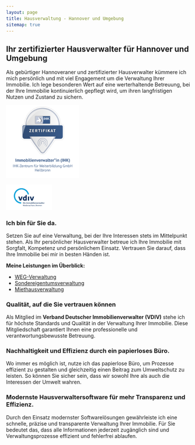 ```yaml
---
layout: page
title: Hausverwaltung - Hannover und Umgebung
sitemap: true
---
```


## Ihr zertifizierter Hausverwalter für Hannover und Umgebung

Als gebürtiger Hannoveraner und zertifizierter Hausverwalter kümmere ich mich persönlich und
mit viel Engagement um die Verwaltung Ihrer Immobilie. Ich lege besonderen Wert auf eine
werterhaltende Betreuung, bei der Ihre Immobilie kontinuierlich gepflegt wird, um ihren
langfristigen Nutzen und Zustand zu sichern.

<a href="https://badges.ihk-kompetenz.plus/assertion/f215ab3c-9e25-4efe-83a8-da10036371b5?id=U2FsdGVkX19lBDNHu0Cv1IgLjduX0Ui/m%209pxj/c1hfx1jaMzmEQjGfhNLWDXZfG4GEqCM/fldCq4QhMBqIaBQ=="><img src="/assets/img/nachweise-und-zertifikate/badge.png" alt="Immobilienverwalter (IHK)" class="certificate"  width="200" height="200" target="_blank"></a>

<a href="https://"><img src="/assets/img/vdivlogo.png" alt="Immobilienverwalter (IHK)" class="Mitgliedschaft im Verband der Immobilienverwalter Niedersachsen" width=25% height=25% target="_blank"></a>

### Ich bin für Sie da.

Setzen Sie auf eine Verwaltung, bei der Ihre Interessen stets im Mittelpunkt stehen. Als Ihr persönlicher Hausverwalter betreue ich Ihre Immobilie mit Sorgfalt, Kompetenz und persönlichem Einsatz. Vertrauen Sie darauf, dass Ihre Immobilie bei mir in besten Händen ist.

**Meine Leistungen im Überblick:**
- [WEG-Verwaltung](/weg-verwaltung/)
- [Sondereigentumsverwaltung](/sondereigentumsverwaltung/)
- [Miethausverwaltung](/miethausverwaltung/)

### Qualität, auf die Sie vertrauen können

Als Mitglied im **Verband Deutscher Immobilienverwalter (VDIV)** stehe ich für höchste Standards und Qualität in der Verwaltung Ihrer Immobilie. Diese Mitgliedschaft garantiert Ihnen eine professionelle und verantwortungsbewusste Betreuung.

### Nachhaltigkeit und Effizienz durch ein papierloses Büro.

Wo immer es möglich ist, nutze ich das papierlose Büro, um Prozesse effizient zu gestalten und gleichzeitig einen Beitrag zum Umweltschutz zu leisten. So können Sie sicher sein, dass wir sowohl Ihre als auch die Interessen der Umwelt wahren.

### Modernste Hausverwaltersoftware für mehr Transparenz und Effizienz.

Durch den Einsatz modernster Softwarelösungen gewährleiste ich eine schnelle, präzise und transparente Verwaltung Ihrer Immobilie. Für Sie bedeutet das, dass alle Informationen jederzeit zugänglich sind und Verwaltungsprozesse effizient und fehlerfrei ablaufen.
